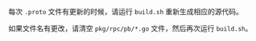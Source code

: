 每次 `.proto` 文件有更新的时候，请运行 `build.sh` 重新生成相应的源代码。

如果文件名有更改，请清空 `pkg/rpc/pb/*.go` 文件，然后再次运行 `build.sh`。